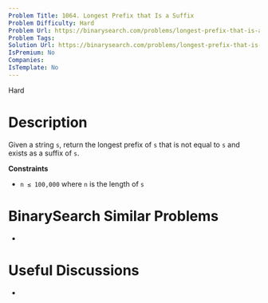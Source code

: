 ```yaml
---
Problem Title: 1064. Longest Prefix that Is a Suffix
Problem Difficulty: Hard
Problem Url: https://binarysearch.com/problems/longest-prefix-that-is-a-suffix/
Problem Tags: 
Solution Url: https://binarysearch.com/problems/longest-prefix-that-is-a-suffix/solutions/
IsPremium: No
Companies: 
IsTemplate: No
---
```


<span style="color: ;">Hard</span>

# Description

Given a string `s`, return the longest prefix of `s` that is not equal to `s` and exists as a suffix of `s`.

**Constraints**
- `n ≤ 100,000` where `n` is the length of `s`

# BinarySearch Similar Problems

- []()

# Useful Discussions

- []()
